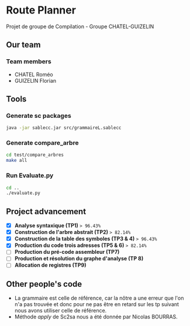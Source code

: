 # Route Planner

Projet de groupe de Compilation - Groupe CHATEL-GUIZELIN

## Our team

### Team members

- CHATEL Roméo
- GUIZELIN Florian
## Tools

### Generate sc packages

```bash
java -jar sablecc.jar src/grammaireL.sablecc
```

### Generate compare_arbre

```bash
cd test/compare_arbres
make all
```

### Run Evaluate.py

```bash
cd ..
./evaluate.py
```

## Project advancement

- [x] **Analyse syntaxique (TP1)** `> 96.43%`
- [x] **Construction de l'arbre abstrait (TP2)** `> 82.14%`
- [x] **Construction de la table des symboles (TP3 & 4)** `> 96.43%`
- [x] **Production du code trois adresses (TP5 & 6)** `> 82.14%`
- [ ] **Production du pré-code assembleur (TP7)**
- [ ] **Production et résolution du graphe d'analyse (TP 8)**
- [ ] **Allocation de registres (TP9)**

## Other people's code

- La grammaire est celle de référence, car la nôtre a une erreur que l'on n'a pas trouvée et donc pour ne pas être en retard sur les tp suivant nous avons utiliser celle de référence.
- Méthode *apply* de Sc2sa nous a été donnée par Nicolas BOURRAS.
